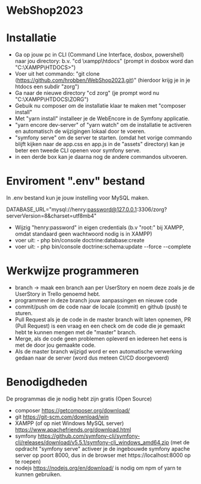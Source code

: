 # WebShop2023

# Installatie
- Ga op jouw pc in CLI (Command Line Interface, dosbox, powershell) naar jou directory: b.v.  "cd \xampp\htdocs" (prompt in dosbox word dan "C:\XAMPP\HTDOCS>")
- Voer uit het commando: "git clone (https://github.com/hrobben/WebShop2023.git)" (hierdoor krijg je in je htdocs een subdir "zorg")
- Ga naar de nieuwe directory "cd zorg" (je prompt word nu "C:\XAMPP\HTDOCS\ZORG")
- Gebuik nu composer om de installatie klaar te maken met "composer install"
- Met "yarn install" installeer je de WebEncore in de Symfony applicatie.
- "yarn encore dev-server" of "yarn watch" om de installatie te activeren en automatisch de wijzigingen lokaal door te voeren.
- "symfony serve" om de server te starten. (omdat het vorige commando blijft kijken naar de app.css en app.js in de "assets" directory) kan je beter een tweede CLI openen voor symfony serve.
- in een derde box kan je daarna nog de andere commandos uitvoeren.

# Enviroment ".env" bestand
In .env bestand kun je jouw instelling voor MySQL maken.

DATABASE_URL="mysql://henry:password@127.0.0.1:3306/zorg?serverVersion=8&charset=utf8mb4"
- Wijzig "henry:password" in eigen credentials (b.v "root:" bij XAMPP, omdat standaard geen wachtwoord nodig is in XAMPP)
- voer uit: - php bin/console doctrine:database:create
- voer uit: - php bin/console doctrine:schema:update --force --complete

# Werkwijze programmeren
- branch -> maak een branch aan per UserStory en noem deze zoals je de UserStory in Trello genoemd hebt.
- programmeer in deze branch jouw aanpassingen en nieuwe code
- commit/push om de code naar de locale (commit) en github (push) te sturen.
- Pull Request als je de code in de master branch wilt laten opnemen, PR (Pull Request) is een vraag en een check om de code die je gemaakt hebt te kunnen mengen met de "master" branch.
- Merge, als de code geen problemen opleverd en iedereen het eens is met de door jou gemaakte code.
- Als de master branch wijzigd word er een automatische verwerking gedaan naar de server (word dus meteen CI/CD doorgevoerd)

# Benodigdheden
De programmas die je nodig hebt zijn gratis (Open Source)
- composer https://getcomposer.org/download/
- git https://git-scm.com/download/win
- XAMPP (of op niet Windows MySQL server) https://www.apachefriends.org/download.html
- symfony https://github.com/symfony-cli/symfony-cli/releases/download/v5.5.1/symfony-cli_windows_amd64.zip (met de opdracht "symfony serve" activeer je de ingebouwde symfony apache server op poort 8000, dus in de browser met https://localhost:8000  op te roepen)
- nodejs https://nodejs.org/en/download/  is nodig om npm of yarn te kunnen gebruiken.
